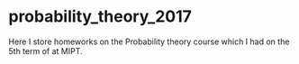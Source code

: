 # probability_theory_2017

Here I store homeworks on the Probability theory course which I had on the 5th term of at MIPT.
